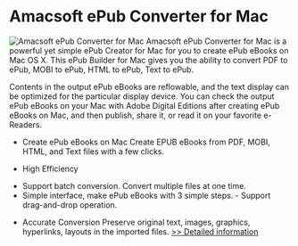 # Amacsoft ePub Converter for Mac
![Amacsoft ePub Converter for Mac](https://mycommerce.akamaized.net/api/pimages/P300924594/BIG/300924594.PNG)
Amacsoft ePub Converter for Mac is a powerful yet simple ePub Creator for Mac for you to create ePub eBooks on Mac OS X. This ePub Builder for Mac gives you the ability to convert PDF to ePub, MOBI to ePub, HTML to ePub, Text to ePub.

Contents in the output ePub eBooks are reflowable, and the text display can be optimized for the particular display device. You can check the output ePub eBooks on your Mac with Adobe Digital Editions after creating ePub eBooks on Mac, and then publish, share it, or read it on your favorite e-Readers.

* Create ePub eBooks on Mac
Create EPUB eBooks from PDF, MOBI, HTML, and Text files with a few clicks.

* High Efficiency
- Support batch conversion. Convert multiple files at one time.
- Simple interface, make ePub eBooks with 3 simple steps. - Support drag-and-drop operation.

* Accurate Conversion
Preserve original text, images, graphics, hyperlinks, layouts in the imported files.
[>> Detailed information](https://secure.shareit.com/shareit/product.html?productid=300924594&affiliateid=200057808)